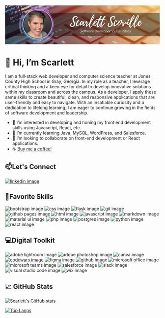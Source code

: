 ![decorative banner image](scovillebanner.png)

# 👋 Hi, I’m Scarlett

I am a full-stack web developer and computer science teacher at Jones County High School in Gray, Georgia. In my role as a teacher, I leverage critical thinking and a keen eye for detail to develop innovative solutions within my classroom and across the campus. As a developer, I apply these same skills to create beautiful, clean, and responsive applications that are user-friendly and easy to navigate. With an insatiable curiosity and a dedication to lifelong learning, I am eager to continue growing in the fields of software development and leadership.

- 👀 I’m interested in developing and honing my front end development skills using Javascript, React, etc.
- 🌱 I’m currently learning Java, MySQL, WordPress, and Salesforce.
- 💞️ I’m looking to collaborate on front-end development or React applications.
- ☕ [Buy me a coffee!](https://www.buymeacoffee.com/kscarletts)

## :mailbox:Let's Connect

[![linkedin image](https://img.shields.io/badge/LinkedIn-0077B5?style=for-the-badge&logo=linkedin&logoColor=white)](https://linkedin.com/in/scarlettscoville)

## :briefcase:Favorite Skills

![bootstrap image](https://img.shields.io/badge/Bootstrap-563D7C?style=for-the-badge&logo=bootstrap&logoColor=white)
![css image](https://img.shields.io/badge/CSS3-1572B6?style=for-the-badge&logo=css3&logoColor=white)
![flask image](https://img.shields.io/badge/Flask-000000?style=for-the-badge&logo=flask&logoColor=white)
![git image](https://img.shields.io/badge/GIT-E44C30?style=for-the-badge&logo=git&logoColor=white)
![github pages image](https://img.shields.io/badge/GitHub%20Pages-222222?style=for-the-badge&logo=GitHub%20Pages&logoColor=white)
![html image](https://img.shields.io/badge/HTML5-E34F26?style=for-the-badge&logo=html5&logoColor=white)
![javascript image](https://img.shields.io/badge/JavaScript-323330?style=for-the-badge&logo=javascript&logoColor=F7DF1E)
![markdown image](https://img.shields.io/badge/Markdown-000000?style=for-the-badge&logo=markdown&logoColor=white)
![material ui image](https://img.shields.io/badge/Material--UI-0081CB?style=for-the-badge&logo=material-ui&logoColor=white)
![php image](https://img.shields.io/badge/PHP-777BB4?style=for-the-badge&logo=php&logoColor=white)
![postgres image](https://img.shields.io/badge/PostgreSQL-316192?style=for-the-badge&logo=postgresql&logoColor=white)
![python image](https://img.shields.io/badge/Python-3776AB?style=for-the-badge&logo=python&logoColor=white)
![react image](https://img.shields.io/badge/React-20232A?style=for-the-badge&logo=react&logoColor=61DAFB)

## :computer:Digital Toolkit

![adobe lightroom image](https://img.shields.io/badge/Adobe%20Lightroom-31A8FF?style=for-the-badge&logo=Adobe%20Lightroom&logoColor=white)
![adobe photoshop image](https://img.shields.io/badge/Adobe%20Photoshop-31A8FF?style=for-the-badge&logo=Adobe%20Photoshop&logoColor=black)
![canva image](https://img.shields.io/badge/Canva-%2300C4CC.svg?&style=for-the-badge&logo=Canva&logoColor=white)
[![codewars image](https://img.shields.io/badge/Codewars-B1361E?style=for-the-badge&logo=Codewars&logoColor=white)](https://www.codewars.com/users/scarlettscoville)
![figma image](https://img.shields.io/badge/Figma-F24E1E?style=for-the-badge&logo=figma&logoColor=white)
![github image](https://img.shields.io/badge/GitHub-100000?style=for-the-badge&logo=github&logoColor=white)
![microsoft office image](https://img.shields.io/badge/Microsoft_Office-D83B01?style=for-the-badge&logo=microsoft-office&logoColor=white)
![microsoft teams image](https://img.shields.io/badge/Microsoft_Teams-6264A7?style=for-the-badge&logo=microsoft-teams&logoColor=white)
![salesforce image](https://img.shields.io/badge/Salesforce-00A1E0?style=for-the-badge&logo=Salesforce&logoColor=white)
![slack image](https://img.shields.io/badge/Slack-4A154B?style=for-the-badge&logo=slack&logoColor=white)
![visual studio code image](https://img.shields.io/badge/Visual_Studio_Code-0078D4?style=for-the-badge&logo=visual%20studio%20code&logoColor=white)
![wix image](https://img.shields.io/badge/Wix-000?style=for-the-badge&logo=wix&logoColor=white)

## 📈 GitHub Stats 

[![Scarlett's GitHub stats](https://github-readme-stats.vercel.app/api?username=scarlettscoville&show_icons=true&theme=midnight-purple)](https://github.com/scarlettscoville)

[![Top Langs](https://github-readme-stats.vercel.app/api/top-langs/?username=scarlettscoville&hide=Jupyter%20Notebook&show_icons=true&theme=midnight-purple)](https://github.com/scarlettscoville)
